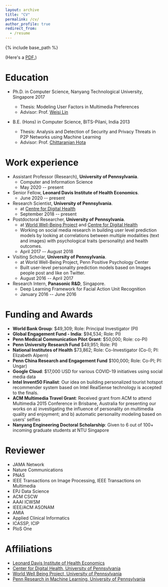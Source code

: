 ```yaml
---
layout: archive
title: "CV"
permalink: /cv/
author_profile: true
redirect_from:
  - /resume
---
```


{% include base_path %}

(Here's a <u><a href="https://sharathg.cis.upenn.edu//files/short_CV_Sharath.pdf">PDF</a>.</u>)


Education
======
* Ph.D. in Computer Science, Nanyang Technological University, Singapore 2017
    + Thesis: Modeling User Factors in Multimedia Preferences
    + Advisor: Prof. [Weisi Lin](https://scholar.google.com/citations?user=D_S41X4AAAAJ&hl=en)

* B.E. (Hons) in Computer Science, BITS-Pilani, India 2013
    + Thesis: Analysis and Detection of Security and Privacy Threats in P2P Networks using Machine Learning
    + Advisor: Prof. [Chittaranjan Hota](https://www.bits-pilani.ac.in/hyderabad/chittaranjanhota/Profile)

Work experience
======
* Assistant Professor (Research), **University of Pennsylvania**.
    + Computer and Information Science
    - May 2020 -- present
* Senior Fellow, **Leonard Davis Institute of Health Economics**.
    - June 2020 -- present
* Research Scientist, **University of Pennsylvania**.
    + at [Centre for Digital Health](http://centerfordigitalhealth.upenn.edu/)
    - September 2018 -- present
* Postdoctoral Researcher, **University of Pennsylvania**.
    + at [World Well-Being Project](http://wwbp.org) and [Centre for Digital Health](http://socialmedialab.upenn.edu/team)
    + Working on social media research in building user level prediction models by looking at correlations between multiple modalities (text and images) with psychological traits (personality) and health outcomes.
    - April 2017 -- August 2018
* Visiting Scholar, **University of Pennsylvania**.
    + at World Well-Being Project, Penn Positive Psychology Center
    + Built user-level personality prediction models based on Images people post and like on Twitter.
    - August 2016 -- April 2017
* Research Intern, **Panasonic R&D**, Singapore.   
    + Deep Learning Framework for Facial Action Unit Recognition   
    - January 2016 -- June 2016   
  
Funding and Awards
======
* **World Bank Group**: $49,309; Role: Principal Investigator (PI)
* **Global Engagement Fund - India**: $94,534; Role: PI)
* **Penn Medical Communication Pilot Grant**: $50,000; Role: co-PI)
* **Penn University Research Fund** $49,951; Role: PI)
* **National Institutes of Health** $73,862; Role: Co-Investigator (Co-I); PI: Elizabeth Alpern)
* **Penn China Research and Engagement Fund** $100,000; Role: Co-PI; PI: Ungar)
* **Google Cloud**: $17,000 USD for various COVID-19 initiatives using social media data
* **Intel Invent50 Finalist**: Our idea on building personalized tourist hotspot recommender system based on Intel RealSense technology is accepted to the finals.
* **ACM Multimedia Travel Grant**: Received grant from ACM to attend Multimedia 2015 Conference in Brisbane, Australia for presenting our works on a) investigating the influence of personality on multimedia quality and enjoyment; and b) automatic personality modeling based on users' selfies
* **Nanyang Engineering Doctoral Scholarship**: Given to 6 out of 100+ incoming graduate students at NTU Singapore

Reviewer
======
* JAMA Network
* Nature Communications
* PNAS
* IEEE Transactions on Image Processing, IEEE Transactions on Multimedia
* EPJ Data Science
* ACM CSCW
* AAAI ICWSM
* IEEE/ACM ASONAM
* AMIA
* Applied Clinical Informatics
* ICASSP, ICIP
* PloS One
 

Affiliations
======
* [Leonard Davis Institute of Health Economics](https://ldi.upenn.edu/)
* [Center for Digital Health, University of Pennsylvania](http://centerfordigitalhealth.upenn.edu/)
* [World Well Being Project, University of Pennsylvania](http://wwbp.org/)
* [Penn Research in Machine Learning, University of Pennsylvania](https://priml.upenn.edu/)


